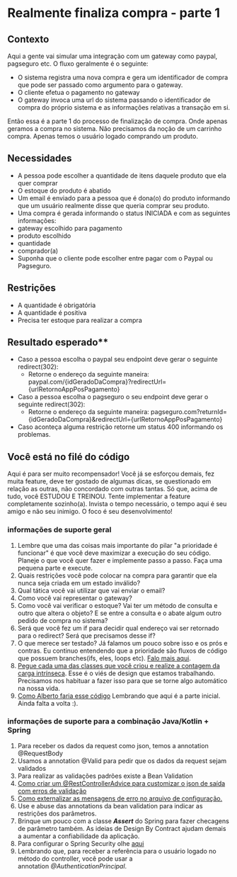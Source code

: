 # Realmente finaliza compra - parte 1

## Contexto

Aqui a gente vai simular uma integração com um gateway como paypal, pagseguro etc. O fluxo geralmente é o seguinte:

*   O sistema registra uma nova compra e gera um identificador de compra que pode ser passado como argumento para o gateway.
*   O cliente efetua o pagamento no gateway
*   O gateway invoca uma url do sistema passando o identificador de compra do próprio sistema e as informações relativas a transação em si.

Então essa é a parte 1 do processo de finalização de compra. Onde apenas geramos a compra no sistema. Não precisamos da noção de um carrinho compra. Apenas temos o usuário logado comprando um produto.

## Necessidades

*   A pessoa pode escolher a quantidade de itens daquele produto que ela quer comprar
*   O estoque do produto é abatido 
*   Um email é enviado para a pessoa que é dona(o) do produto informando que um usuário realmente disse que queria comprar seu produto.
*   Uma compra é gerada informando o status INICIADA e com as seguintes informações:
*   gateway escolhido para pagamento
*   produto escolhido
*   quantidade
*   comprador(a)
*   Suponha que o cliente pode escolher entre pagar com o Paypal ou Pagseguro.

## Restrições

*   A quantidade é obrigatória
*   A quantidade é positiva
*   Precisa ter estoque para realizar a compra​

## Resultado esperado**

*   Caso a pessoa escolha o paypal seu endpoint deve gerar o seguinte redirect(302):
    *   Retorne o endereço da seguinte maneira: paypal.com/{idGeradoDaCompra}?redirectUrl={urlRetornoAppPosPagamento}
*   Caso a pessoa escolha o pagseguro o seu endpoint deve gerar o seguinte redirect(302):
    *   Retorne o endereço da seguinte maneira: pagseguro.com?returnId={idGeradoDaCompra}&redirectUrl={urlRetornoAppPosPagamento}
*   Caso aconteça alguma restrição retorne um status 400 informando os problemas. 

## Você está no filé do código

Aqui é para ser muito recompensador! Você já se esforçou demais, fez muita feature, deve ter gostado de algumas dicas, se questionado em relação as outras, não concordado com outras tantas. Só que, acima de tudo, você ESTUDOU E TREINOU. Tente implementar a feature completamente sozinho(a). Invista o tempo necessário, o tempo aqui é seu amigo e não seu inimigo. O foco é seu desenvolvimento!

### **informações de suporte geral**

1.  Lembre que uma das coisas mais importante do pilar "a prioridade é funcionar" é que você deve maximizar a execução do seu código. Planeje o que você quer fazer e implemente passo a passo. Faça uma pequena parte e execute. 
2.  Quais restrições você pode colocar na compra para garantir que ela nunca seja criada em um estado inválido?
3.  Qual tática você vai utilizar que vai enviar o email?
4.  Como você vai representar o gateway?
5.  Como você vai verificar o estoque? Vai ter um método de consulta e outro que altera o objeto? E se entre a consulta e o abate algum outro pedido de compra no sistema? 
6.  Será que você fez um if para decidir qual endereço vai ser retornado para o redirect? Será que precisamos desse if?
7.  O que merece ser testado? Já falamos um pouco sobre isso e os prós e contras. Eu continuo entendendo que a prioridade são fluxos de código que possuem branches(ifs, eles, loops etc). [Falo mais aqui](https://drive.google.com/file/d/1SAvODkuAVuvM5Bm4cNp2W0Aes59GI-Eq/view?usp=sharing).
8.  [Pegue cada uma das classes que você criou e realize a contagem da carga intrínseca](https://drive.google.com/file/d/1MwuEjVO9evwVsYK5t5hB0q22uHj7CwSQ/view?usp=sharing). Esse é o viés de design que estamos trabalhando. Precisamos nos habituar a fazer isso para que se torne algo automático na nossa vida.
9.  [Como Alberto faria esse código](https://drive.google.com/file/d/1JdfiNZPPSY00FTFKh3rzAzxPYTdf6z4x/view?usp=sharing) Lembrando que aqui é a parte inicial. Ainda falta a volta :). 

### informações de suporte para a combinação Java/Kotlin + Spring​

1.  Para receber os dados da request como json, temos a annotation @RequestBody
2.  Usamos a annotation @Valid para pedir que os dados da request sejam validados
3.  Para realizar as validações padrões existe a Bean Validation
4.  [Como criar um @RestControllerAdvice para customizar o json de saída com erros de validação](https://drive.google.com/file/d/18q7IUF1EmeGrPFAab1CHIXP3COf5KNHd/view?usp=sharing)
5.  [Como externalizar as mensagens de erro no arquivo de configuração.](mailto:Como%20criar%20um%20@RestControllerAdvice%20para%20customizar%20o%20json%20de%20sa%C3%ADda%20com%20erros%20de%20valida%C3%A7%C3%A3o)
6.  Use e abuse das annotations da bean validation para indicar as restrições dos parâmetros. 
7.  Brinque um pouco com a classe **_Assert_**​ ​do Spring para fazer checagens de parâmetro também. As ideias de Design By Contract ajudam demais a aumentar a confiabilidade da aplicação.
8.  Para configurar o Spring Security olhe [aqui](https://drive.google.com/file/d/1314vY4OpQqTPAnb5fPaMCaWEYdZqpP78/view?usp=sharing)
9.  Lembrando que, para receber a referência para o usuário logado no método do controller, você pode usar a annotation _@AuthenticationPrincipal_​.